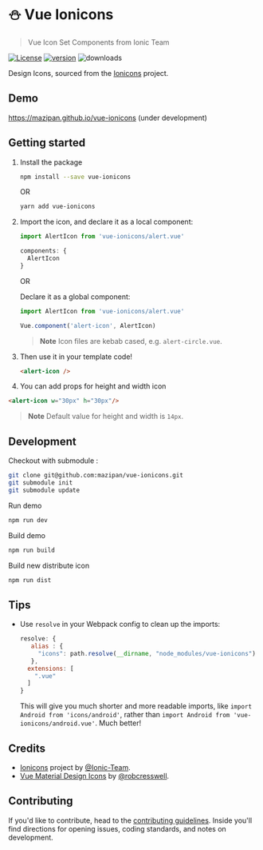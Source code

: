 # :snowman: Vue Ionicons

> Vue Icon Set Components from Ionic Team

[![License](https://img.shields.io/github/license/mazipan/vue-ionicons.svg?maxAge=3600)](https://github.com/mazipan/vue-ionicons) [![version](https://img.shields.io/npm/v/vue-ionicons.svg?maxAge=60)](https://www.npmjs.com/package/vue-ionicons) ![downloads](https://img.shields.io/npm/dt/vue-ionicons.svg?maxAge=3600)

Design Icons, sourced from the
[Ionicons](https://github.com/ionic-team/ionicons) project.

## Demo

https://mazipan.github.io/vue-ionicons (under development)

## Getting started

1. Install the package

    ```bash
    npm install --save vue-ionicons
    ```

    OR

    ```bash
    yarn add vue-ionicons
    ```

1. Import the icon, and declare it as a local component:

    ```javascript
    import AlertIcon from 'vue-ionicons/alert.vue'

    components: {
      AlertIcon
    }
    ```

    OR

    Declare it as a global component:

    ```javascript
    import AlertIcon from 'vue-ionicons/alert.vue'

    Vue.component('alert-icon', AlertIcon)
    ```

    > **Note** Icon files are kebab cased, e.g. `alert-circle.vue`.

1. Then use it in your template code!

    ```html
    <alert-icon />
    ```

1. You can add props for height and width icon

  ```html
  <alert-icon w="30px" h="30px"/>
  ```

   > **Note** Default value for height and width is `14px`.

## Development

Checkout with submodule :

```bash
git clone git@github.com:mazipan/vue-ionicons.git
git submodule init
git submodule update
```

Run demo

```bash
npm run dev
```

Build demo

```bash
npm run build
```

Build new distribute icon

```bash
npm run dist
```

## Tips

- Use `resolve` in your Webpack config to clean up the imports:

  ```javascript
  resolve: {
     alias : {
       "icons": path.resolve(__dirname, "node_modules/vue-ionicons")
     },
    extensions: [
      ".vue"
    ]
  }
  ```

  This will give you much shorter and more readable imports, like
  `import Android from 'icons/android'`, rather than
  `import Android from 'vue-ionicons/android.vue'`. Much better!

## Credits

- [Ionicons](https://github.com/ionic-team/ionicons) project by [@Ionic-Team](https://github.com/ionic-team).
- [Vue Material Design Icons](https://gitlab.com/robcresswell/vue-material-design-icons) by [@robcresswell](https://gitlab.com/robcresswell/).

## Contributing

If you'd like to contribute, head to the [contributing guidelines](/CONTRIBUTING.md). Inside you'll find directions for opening issues, coding standards, and notes on development.
